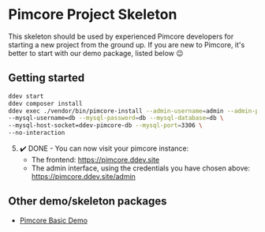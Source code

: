 # Pimcore Project Skeleton 

This skeleton should be used by experienced Pimcore developers for starting a new project from the ground up. 
If you are new to Pimcore, it's better to start with our demo package, listed below 😉

## Getting started
```bash
ddev start
ddev composer install
ddev exec ./vendor/bin/pimcore-install --admin-username=admin --admin-password=admin \
--mysql-username=db --mysql-password=db --mysql-database=db \
--mysql-host-socket=ddev-pimcore-db --mysql-port=3306 \
--no-interaction
```
    
5. :heavy_check_mark: DONE - You can now visit your pimcore instance:
    * The frontend: <https://pimcore.ddev.site>
    * The admin interface, using the credentials you have chosen above:
      <https://pimcore.ddev.site/admin>

## Other demo/skeleton packages
- [Pimcore Basic Demo](https://github.com/pimcore/demo)
